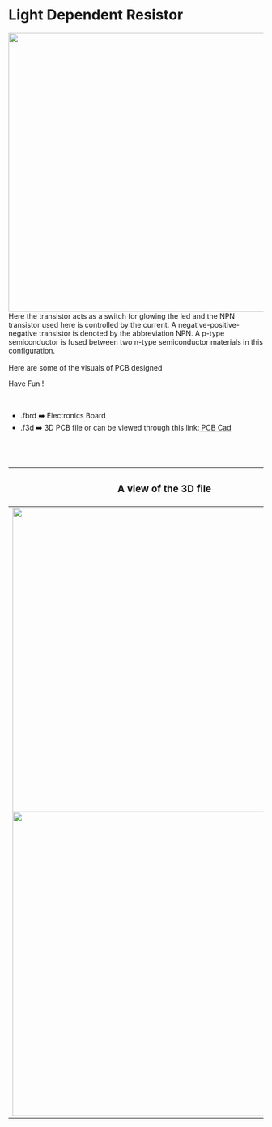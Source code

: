 <h1>Light Dependent Resistor</h1>

<div>
   <img width=550 align=right src="https://github.com/Curovearth/Dive-into-Electronics/blob/main/PCB%20Designs/14-Light%20Dependent%20Resistor/img1.png"/>
   <p>Here the transistor acts as a switch for glowing the led and the NPN transistor used here is controlled by the current. A negative-positive-negative transistor is denoted by the abbreviation NPN. A p-type semiconductor is fused between two n-type semiconductor materials in this configuration.
  <br><br>Here are some of the visuals of PCB designed<br>
        
   Have Fun !
  </p>
<br>

   - .fbrd ➡️ Electronics Board
   - .f3d  ➡️ 3D PCB file or can be viewed through this link:<a href="https://a360.co/3un0XrS"> PCB Cad</a>
   
   
<br> <br> 
<div align=center>
   
| <h3>A view of the 3D file</h2> | <h3>Schematic Diagram for PCB</h3> |      
| --- | --- |
| <img width=600 align=center src="https://github.com/Curovearth/Dive-into-Electronics/blob/main/PCB%20Designs/14-Light%20Dependent%20Resistor/img2.png"/><br><img width=600 align=center src="https://github.com/Curovearth/Dive-into-Electronics/blob/main/PCB%20Designs/14-Light%20Dependent%20Resistor/img3.png"/> |    <img width="400" src="https://github.com/Curovearth/Dive-into-Electronics/blob/main/PCB%20Designs/14-Light%20Dependent%20Resistor/PCB_view.png"> | 
 
</div>

 
